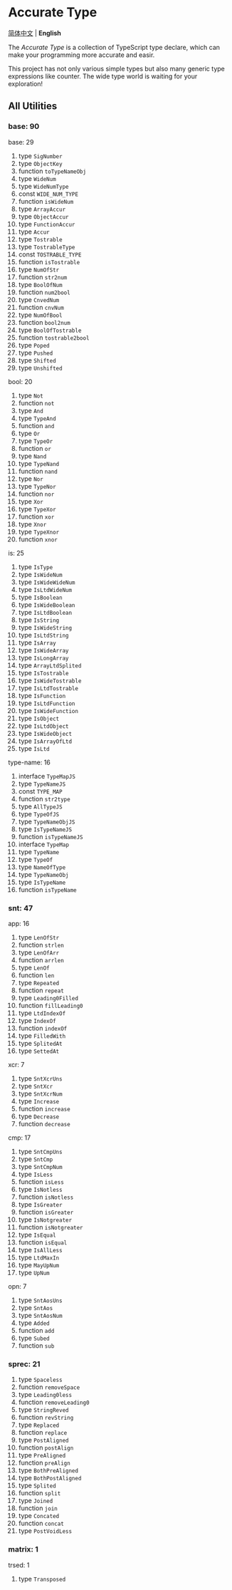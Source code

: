 # Accurate Type

[简体中文](./readme-zh.md) | **English**

The *Accurate Type* is a collection of TypeScript type declare, which can make your programming more accurate and easir.

This project has not only various simple types but also many generic type expressions like counter. The wide type world is waiting for your exploration!

## All Utilities

### base: 90

base: 29

1. type `SigNumber`
2. type `ObjectKey`
3. function `toTypeNameObj`
4. type `WideNum`
5. type `WideNumType`
6. const `WIDE_NUM_TYPE`
7. function `isWideNum`
8. type `ArrayAccur`
9. type `ObjectAccur`
10. type `FunctionAccur`
11. type `Accur`
12. type `Tostrable`
13. type `TostrableType`
14. const `TOSTRABLE_TYPE`
15. function `isTostrable`
16. type `NumOfStr`
17. function `str2num`
18. type `BoolOfNum`
19. function `num2bool`
20. type `CnvedNum`
21. function `cnvNum`
22. type `NumOfBool`
23. function `bool2num`
24. type `BoolOfTostrable`
25. function `tostrable2bool`
26. type `Poped`
27. type `Pushed`
28. type `Shifted`
29. type `Unshifted`

bool: 20

1. type `Not`
2. function `not`
3. type `And`
4. type `TypeAnd`
5. function `and`
6. type `Or`
7. type `TypeOr`
8. function `or`
9. type `Nand`
10. type `TypeNand`
11. function `nand`
12. type `Nor`
13. type `TypeNor`
14. function `nor`
15. type `Xor`
16. type `TypeXor`
17. function `xor`
18. type `Xnor`
19. type `TypeXnor`
20. function `xnor`

is: 25

1. type `IsType`
2. type `IsWideNum`
3. type `IsWideWideNum`
4. type `IsLtdWideNum`
5. type `IsBoolean`
6. type `IsWideBoolean`
7. type `IsLtdBoolean`
8. type `IsString`
9. type `IsWideString`
10. type `IsLtdString`
11. type `IsArray`
12. type `IsWideArray`
13. type `IsLongArray`
14. type `ArrayLtdSplited`
15. type `IsTostrable`
16. type `IsWideTostrable`
17. type `IsLtdTostrable`
18. type `IsFunction`
19. type `IsLtdFunction`
20. type `IsWideFunction`
21. type `IsObject`
22. type `IsLtdObject`
23. type `IsWideObject`
24. type `IsArrayOfLtd`
25. type `IsLtd`

type-name: 16

1. interface `TypeMapJS`
2. type `TypeNameJS`
3. const `TYPE_MAP`
4. function `str2type`
5. type `AllTypeJS`
6. type `TypeOfJS`
7. type `TypeNameObjJS`
8. type `IsTypeNameJS`
9. function `isTypeNameJS`
10. interface `TypeMap`
11. type `TypeName`
12. type `TypeOf`
13. type `NameOfType`
14. type `TypeNameObj`
15. type `IsTypeName`
16. function `isTypeName`

### snt: 47

app: 16

1. type `LenOfStr`
2. function `strlen`
3. type `LenOfArr`
4. function `arrlen`
5. type `LenOf`
6. function `len`
7. type `Repeated`
8. function `repeat`
9. type `Leading0Filled`
10. function `fillLeading0`
11. type `LtdIndexOf`
12. type `IndexOf`
13. function `indexOf`
14. type `FilledWith`
15. type `SplitedAt`
16. type `SettedAt`

xcr: 7

1. type `SntXcrUns`
2. type `SntXcr`
3. type `SntXcrNum`
4. type `Increase`
5. function `increase`
6. type `Decrease`
7. function `decrease`

cmp: 17

1. type `SntCmpUns`
2. type `SntCmp`
3. type `SntCmpNum`
4. type `IsLess`
5. function `isLess`
6. type `IsNotless`
7. function `isNotless`
8. type `IsGreater`
9. function `isGreater`
10. type `IsNotgreater`
11. function `isNotgreater`
12. type `IsEqual`
13. function `isEqual`
14. type `IsAllLess`
15. type `LtdMaxIn`
16. type `MayUpNum`
17. type `UpNum`

opn: 7

1. type `SntAosUns`
2. type `SntAos`
3. type `SntAosNum`
4. type `Added`
5. function `add`
6. type `Subed`
7. function `sub`

### sprec: 21

1. type `Spaceless`
2. function `removeSpace`
3. type `Leading0less`
4. function `removeLeading0`
5. type `StringReved`
6. function `revString`
7. type `Replaced`
8. function `replace`
9. type `PostAligned`
10. function `postAlign`
11. type `PreAligned`
12. function `preAlign`
13. type `BothPreAligned`
14. type `BothPostAligned`
15. type `Splited`
16. function `split`
17. type `Joined`
18. function `join`
19. type `Concated`
20. function `concat`
21. type `PostVoidLess`

### matrix: 1

trsed: 1

1. type `Transposed`
